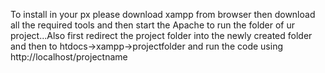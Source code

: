 To install in your px please download xampp from browser then download all the required tools and then start the Apache to run the folder of ur project...Also first redirect the project folder into the newly created folder and then to htdocs->xampp->projectfolder and run the code using http://localhost/projectname
